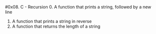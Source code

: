 #0x08. C - Recursion
0. A function that prints a string, followed by a new line
1. A function that prints a string in reverse
2. A  function that returns the length of a string
